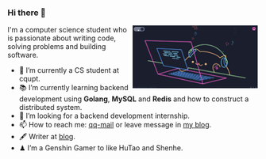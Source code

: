 ### Hi there 👋

<img width="50%" align="right" alt="Github" src="https://github.com/cold-bin/img-for-cold-bin-blog/blob/master/4eac7daf628abfb026606ca1f4efada7.gif?raw=true" />

I'm a computer science student who is passionate about writing code, solving problems and building software.

- 🔭 I’m currently a CS student at cqupt.
- 📚 I’m currently learning backend development using **Golang**, **MySQL** and **Redis** and how to construct a distributed system.
- 👯 I’m looking for a backend development internship.
- 📫 How to reach me: [qq-mail](mailto:cold-bin@qq.com) or leave message in [my blog](https://cold-bin.github.io).
- 🖋 Writer at [blog](https://cold-bin.github.io/).
- ♟ I’m a Genshin Gamer to like HuTao and Shenhe.
